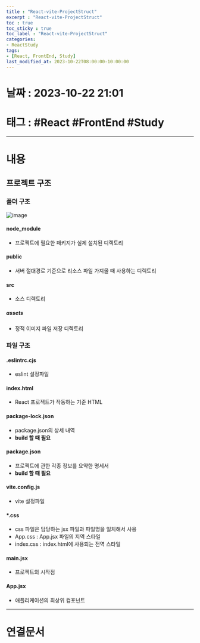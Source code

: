 ```yaml
---
title : "React-vite-ProjectStruct"
excerpt : "React-vite-ProjectStruct"
toc : true
toc_sticky : true
toc_label : "React-vite-ProjectStruct"
categories:
- ReactStudy
tags:
- [React, FrontEnd, Study]
last_modified_at: 2023-10-22T08:00:00-10:00:00
---
```


# 날짜 : 2023-10-22 21:01

# 태그 : #React #FrontEnd #Study 
---

# 내용

## 프로젝트 구조

### 폴더 구조
  
![image](../../assets/images/ProjectStructure.png)

#### node_module
- 프로젝트에 필요한 패키지가 실제 설치된 디렉토리

#### public
- 서버 절대경로 기준으로 리소스 파일 가져올 때 사용하는 디렉토리

#### src
- 소스 디렉토리

##### assets
- 정적 이미지 파일 저장 디렉토리

### 파일 구조

#### .eslintrc.cjs
- eslint 설정파일

#### index.html
- React 프로젝트가 작동하는 기준 HTML

#### package-lock.json
- package.json의 상세 내역
- **build 할 때 필요**

#### package.json
- 프로젝트에 관한 각종 정보를 요약한 명세서
- **build 할 때 필요**

#### vite.config.js
- vite 설정파일

#### \*.css
- css 파일은 담당하는 jsx 파일과 파일명을 일치해서 사용
- App.css : App.jsx 파일의 지역 스타일
- index.css : index.html에 사용되는 전역 스타일

#### main.jsx
- 프로젝트의 시작점

#### App.jsx
- 애플리케이션의 최상위 컴포넌트

---

# 연결문서
